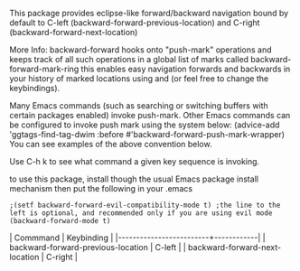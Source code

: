This package provides eclipse-like forward/backward navigation
bound by default to C-left (backward-forward-previous-location)
and C-right (backward-forward-next-location)

More Info:
backward-forward hooks onto "push-mark" operations and keeps
track of all such operations in a global list of marks called backward-forward-mark-ring
this enables easy navigation forwards and backwards in your history
of marked locations using <C-left> and <C-right> (or feel free to change the keybindings).

Many Emacs commands (such as searching or switching buffers with certain packages enabled)
invoke push-mark.
Other Emacs commands can be configured to invoke push mark using the system below:
     (advice-add 'ggtags-find-tag-dwim :before #'backward-forward-push-mark-wrapper)
 You can see examples of the above convention below.

Use C-h k to see what command a given key sequence is invoking.

to use this package, install though the usual Emacs package install mechanism
then put the following in your .emacs

```elisp
;(setf backward-forward-evil-compatibility-mode t) ;the line to the left is optional, and recommended only if you are using evil mode
(backward-forward-mode t)
```


| Commmand                | Keybinding |
|-------------------------+------------|
| backward-forward-previous-location | C-left  |
| backward-forward-next-location     | C-right |
